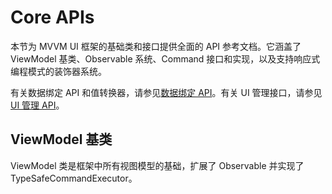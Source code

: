 # Core APIs

本节为 MVVM UI 框架的基础类和接口提供全面的 API 参考文档。它涵盖了 ViewModel 基类、Observable 系统、Command 接口和实现，以及支持响应式编程模式的装饰器系统。

有关数据绑定 API 和值转换器，请参见[数据绑定 API](04-03-05-02-data-binding-apis.md)。有关 UI 管理接口，请参见[UI 管理 API](04-03-05-03-ui-management-apis.md)。

## ViewModel 基类

ViewModel 类是框架中所有视图模型的基础，扩展了 Observable 并实现了 TypeSafeCommandExecutor。